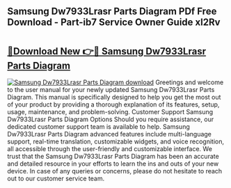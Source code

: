 ## Samsung Dw7933Lrasr Parts Diagram PDf Free Download - Part-ib7 Service Owner Guide xl2Rv

# <h2><a href="http://dfo355p.blite.top/?on=Samsung+Dw7933Lrasr+Parts+Diagram">🔗Download New 👉🔴 Samsung Dw7933Lrasr Parts Diagram</a></h2>

[![Samsung Dw7933Lrasr Parts Diagram download](https://i.imgur.com/lujVjoI.png)](http://dfo355p.blite.top/?on=Samsung+Dw7933Lrasr+Parts+Diagram)
Greetings and welcome to the user manual for your newly updated Samsung Dw7933Lrasr Parts Diagram. This manual is specifically designed to help you get the most out of your product by providing a thorough explanation of its features, setup, usage, maintenance, and problem-solving. Customer Support Samsung Dw7933Lrasr Parts Diagram Options Should you require assistance, our dedicated customer support team is available to help. Samsung Dw7933Lrasr Parts Diagram advanced features include multi-language support, real-time translation, customizable widgets, and voice recognition, all accessible through the user-friendly and customizable interface. We trust that the Samsung Dw7933Lrasr Parts Diagram has been an accurate and detailed resource in your efforts to learn the ins and outs of your new device. In case of any queries or concerns, please do not hesitate to reach out to our customer service team.
